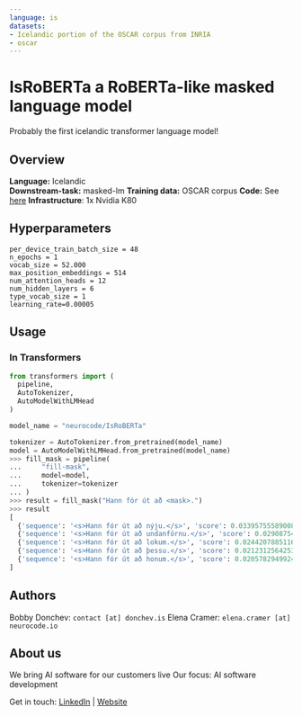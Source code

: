 ```yaml
---
language: is
datasets:
- Icelandic portion of the OSCAR corpus from INRIA
- oscar
---
```


# IsRoBERTa a RoBERTa-like masked language model

Probably the first icelandic transformer language model!

## Overview
**Language:** Icelandic  
**Downstream-task:** masked-lm 
**Training data:** OSCAR corpus 
**Code:**  See [here](https://github.com/neurocode-io/icelandic-language-model)
**Infrastructure**: 1x Nvidia K80

## Hyperparameters

```
per_device_train_batch_size = 48
n_epochs = 1
vocab_size = 52.000
max_position_embeddings = 514
num_attention_heads = 12
num_hidden_layers = 6
type_vocab_size = 1
learning_rate=0.00005
``` 


## Usage

### In Transformers
```python
from transformers import (
  pipeline,
  AutoTokenizer,
  AutoModelWithLMHead
)

model_name = "neurocode/IsRoBERTa"

tokenizer = AutoTokenizer.from_pretrained(model_name)
model = AutoModelWithLMHead.from_pretrained(model_name)
>>> fill_mask = pipeline(
...     "fill-mask",
...     model=model,
...     tokenizer=tokenizer
... )
>>> result = fill_mask("Hann fór út að <mask>.")
>>> result
[
  {'sequence': '<s>Hann fór út að nýju.</s>', 'score': 0.03395755589008331, 'token': 2219, 'token_str': 'ĠnÃ½ju'},
  {'sequence': '<s>Hann fór út að undanförnu.</s>', 'score': 0.029087543487548828, 'token': 7590, 'token_str': 'ĠundanfÃ¶rnu'},
  {'sequence': '<s>Hann fór út að lokum.</s>', 'score': 0.024420788511633873, 'token': 4384, 'token_str': 'Ġlokum'},
  {'sequence': '<s>Hann fór út að þessu.</s>', 'score': 0.021231256425380707, 'token': 921, 'token_str': 'ĠÃ¾essu'},
  {'sequence': '<s>Hann fór út að honum.</s>', 'score': 0.0205782949924469, 'token': 1136, 'token_str': 'Ġhonum'}
]
```


## Authors
Bobby Donchev: `contact [at] donchev.is`
Elena Cramer: `elena.cramer [at] neurocode.io`

## About us

We bring AI software for our customers live
Our focus: AI software development
 
Get in touch:
[LinkedIn](https://de.linkedin.com/company/neurocodeio) | [Website](https://neurocode.io)
